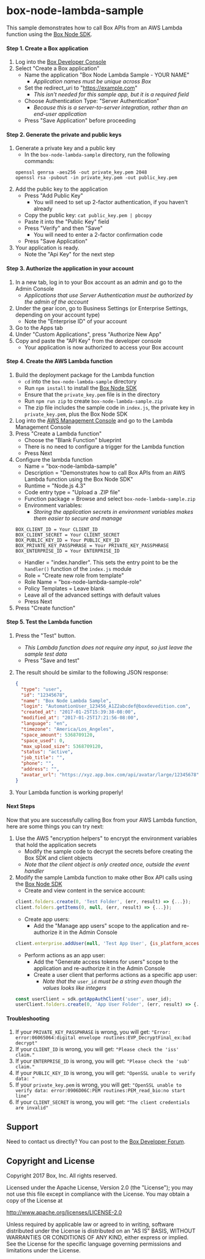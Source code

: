 # box-node-lambda-sample

This sample demonstrates how to call Box APIs from an AWS Lambda function using the [Box Node SDK](https://github.com/box/box-node-sdk).

#### Step 1. Create a Box application
1. Log into the [Box Developer Console](https://developers.box.com)
2. Select "Create a Box application"
    * Name the application "Box Node Lambda Sample - YOUR NAME"
        * *Application names must be unique across Box*
    * Set the redirect_uri to "https://example.com"
        * *This isn't needed for this sample app, but it is a required field*
    * Choose Authentication Type: "Server Authentication"
        * *Because this is a server-to-server integration, rather than an end-user application*
    * Press "Save Application" before proceeding

#### Step 2. Generate the private and public keys
1. Generate a private key and a public key
    * In the `box-node-lambda-sample` directory, run the following commands:
    ```
    openssl genrsa -aes256 -out private_key.pem 2048
    openssl rsa -pubout -in private_key.pem -out public_key.pem
    ```
2. Add the public key to the application
    * Press "Add Public Key"
        * You will need to set up 2-factor authentication, if you haven't already
    * Copy the public key: `cat public_key.pem | pbcopy`
    * Paste it into the "Public Key" field
    * Press "Verify" and then "Save"
        * You will need to enter a 2-factor confirmation code
    * Press "Save Application"
3. Your application is ready.
    * Note the "Api Key" for the next step

#### Step 3. Authorize the application in your account
1. In a new tab, log in to your Box account as an admin and go to the Admin Console
    * *Applications that use Server Authentication must be authorized by the admin of the account*
2. Under the gear icon, go to Business Settings (or Enterprise Settings, depending on your account type)
    * Note the "Enterprise ID" of your account
3. Go to the Apps tab
3. Under "Custom Applications", press "Authorize New App"
4. Copy and paste the "API Key" from the developer console
    * Your application is now authorized to access your Box account

#### Step 4. Create the AWS Lambda function
1. Build the deployment package for the Lambda function
    * `cd` into the `box-node-lambda-sample` directory
    * Run `npm install` to install the [Box Node SDK](https://github.com/box/box-node-sdk) 
    * Ensure that the `private_key.pem` file is in the directory 
    * Run `npm run zip` to create `box-node-lambda-sample.zip`
    * The zip file includes the sample code in `index.js`, the private key in `private_key.pem`, plus the Box Node SDK
2. Log into the [AWS Management Console](https://aws.amazon.com/console) and go to the Lambda Management Console
3. Press "Create a Lambda function"
    * Choose the "Blank Function" blueprint
    * There is no need to configure a trigger for the Lambda function
    * Press Next
4. Configure the lambda function
    * Name = "box-node-lambda-sample"
    * Description = "Demonstrates how to call Box APIs from an AWS Lambda function using the Box Node SDK"
    * Runtime = "Node.js 4.3"
    * Code entry type = "Upload a .ZIP file"
    * Function package = Browse and select `box-node-lambda-sample.zip`
    * Environment variables:
        * *Storing the application secrets in environment variables makes them easier to secure and manage*
    ```
    BOX_CLIENT_ID = Your CLIENT_ID
    BOX_CLIENT_SECRET = Your CLIENT_SECRET
    BOX_PUBLIC_KEY_ID = Your PUBLIC_KEY_ID
    BOX_PRIVATE_KEY_PASSPHRASE = Your PRIVATE_KEY_PASSPHRASE
    BOX_ENTERPRISE_ID = Your ENTERPRISE_ID
    ```
    * Handler = "index.handler". This sets the entry point to be the `handler()` function of the `index.js` module
    * Role = "Create new role from template"
    * Role Name = "box-node-lambda-sample-role"
    * Policy Templates = Leave blank
    * Leave all of the advanced settings with default values
    * Press Next
6. Press "Create function"

#### Step 5. Test the Lambda function
1. Press the "Test" button.
    * *This Lambda function does not require any input, so just leave the sample test data*
    * Press "Save and test"
2. The result should be similar to the following JSON response:

    ```JSON
    {
      "type": "user",
      "id": "12345678",
      "name": "Box Node Lambda Sample",
      "login": "AutomationUser_123456_A1Z2abcdef@boxdevedition.com",
      "created_at": "2017-01-25T15:39:38-08:00",
      "modified_at": "2017-01-25T17:21:56-08:00",
      "language": "en",
      "timezone": "America/Los_Angeles",
      "space_amount": 5368709120,
      "space_used": 0,
      "max_upload_size": 5368709120,
      "status": "active",
      "job_title": "",
      "phone": "",
      "address": "",
      "avatar_url": "https://xyz.app.box.com/api/avatar/large/12345678"
    }
    ```

3. Your Lambda function is working properly!

#### Next Steps
Now that you are successfully calling Box from your AWS Lambda function, here are some things you can try next:

1. Use the AWS "encryption helpers" to encrypt the environment variables that hold the application secrets
    * Modify the sample code to decrypt the secrets before creating the Box SDK and client objects
    * *Note that the client object is only created once, outside the event handler*
2. Modify the sample Lambda function to make other Box API calls using the [Box Node SDK](https://github.com/box/box-node-sdk)
    * Create and view content in the service account:
    ```Javascript
    client.folders.create(0, 'Test Folder', (err, result) => {...});
    client.folders.getItems(0, null, (err, result) => {...});
    ```
    * Create app users:
        * Add the "Manage app users" scope to the application and re-authorize it in the Admin Console
    ```Javascript
    client.enterprise.addUser(null, 'Test App User', {is_platform_access_only: true}, (err, result) => {...});
    ```
    * Perform actions as an app user:
        * Add the "Generate access tokens for users" scope to the application and re-authorize it in the Admin Console
        * Create a user client that performs actions as a specific app user:
            * *Note that the* `user_id` *must be a string even though the values looks like integers*
    ```Javascript
    const userClient = sdk.getAppAuthClient('user', user_id);
    userClient.folders.create(0, 'App User Folder', (err, result) => {...});
    ```

#### Troubleshooting
1. If your `PRIVATE_KEY_PASSPHRASE` is wrong, you will get: `"Error: error:06065064:digital envelope routines:EVP_DecryptFinal_ex:bad decrypt"`
2. If your `CLIENT_ID` is wrong, you will get: `"Please check the 'iss' claim."`
3. If your `ENTERPRISE_ID` is wrong, you will get: `"Please check the 'sub' claim."`
4. If your `PUBLIC_KEY_ID` is wrong, you will get: `"OpenSSL unable to verify data: "`
5. If your `private_key.pem` is wrong, you will get: `"OpenSSL unable to verify data: error:0906D06C:PEM routines:PEM_read_bio:no start line"`
6. If your `CLIENT_SECRET` is wrong, you will get: `"The client credentials are invalid"`

Support
-------

Need to contact us directly? You can post to the
[Box Developer Forum](https://community.box.com/t5/Developer-Forum/bd-p/DeveloperForum).

Copyright and License
---------------------

Copyright 2017 Box, Inc. All rights reserved.

Licensed under the Apache License, Version 2.0 (the "License");
you may not use this file except in compliance with the License.
You may obtain a copy of the License at

   http://www.apache.org/licenses/LICENSE-2.0

Unless required by applicable law or agreed to in writing, software
distributed under the License is distributed on an "AS IS" BASIS,
WITHOUT WARRANTIES OR CONDITIONS OF ANY KIND, either express or implied.
See the License for the specific language governing permissions and
limitations under the License.